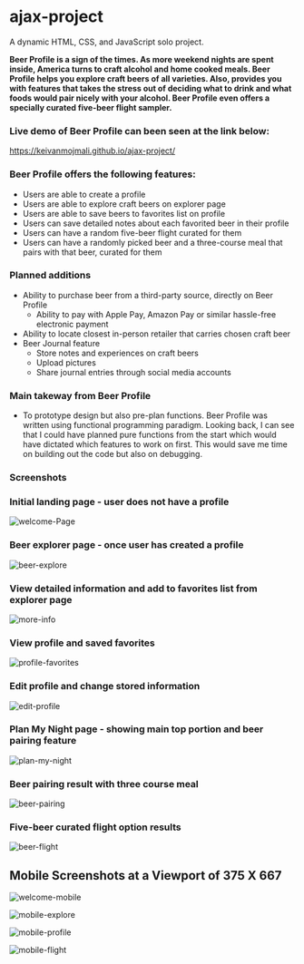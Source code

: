 # ajax-project

A dynamic HTML, CSS, and JavaScript solo project.

**Beer Profile is a sign of the times. As more weekend nights are spent inside, America turns to craft alcohol and home cooked meals. Beer Profile helps you explore craft beers of all varieties. Also, provides you with features that takes the stress out of deciding what to drink and what foods would pair nicely with your alcohol. Beer Profile even offers a specially curated five-beer flight sampler.** 

### Live demo of Beer Profile can been seen at the link below:
https://keivanmojmali.github.io/ajax-project/ 

### Beer Profile offers the following features: 
* Users are able to create a profile 
* Users are able to explore craft beers on explorer page
* Users are able to save beers to favorites list on profile
* Users can save detailed notes about each favorited beer in their profile
* Users can have a random five-beer flight curated for them
* Users can have a randomly picked beer and a three-course meal that pairs with that beer, curated for them 

### Planned additions
* Ability to purchase beer from a third-party source, directly on Beer Profile
  * Ability to pay with Apple Pay, Amazon Pay or similar hassle-free electronic payment
* Ability to locate closest in-person retailer that carries chosen craft beer 
* Beer Journal feature
  * Store notes and experiences on craft beers
  * Upload pictures 
  * Share journal entries through social media accounts 
  
### Main takeway from Beer Profile
* To prototype design but also pre-plan functions. Beer Profile was written using functional programming paradigm. 
Looking back, I can see that I could have planned pure functions from the start which would have dictated which features to
work on first. This would save me time on building out the code but also on debugging. 

### Screenshots 

### Initial landing page - user does not have a profile
![welcome-Page](Images/screen-shots/Welcome.png)


### Beer explorer page - once user has created a profile

![beer-explore](/Images/screen-shots/beer-explore.PNG)


### View detailed information and add to favorites list from explorer page

![more-info](Images/screen-shots/detailed-info.PNG)

### View profile and saved favorites

![profile-favorites](Images/screen-shots/profile-favs.PNG)

### Edit profile and change stored information 

![edit-profile](Images/screen-shots/edit-profile.PNG)

### Plan My Night page - showing main top portion and beer pairing feature

![plan-my-night](Images/plan-my-night-updated.PNG)

### Beer pairing result with three course meal 

![beer-pairing](Images/plan-results-updated.PNG)

### Five-beer curated flight option results

![beer-flight](Images/flight-updated.PNG)

## Mobile Screenshots at a Viewport of 375 X 667 

![welcome-mobile](Images/mobile-welcome.PNG)

![mobile-explore](Images/mobile-welcome.PNG)

![mobile-profile](Images/mobile-profile.PNG)

![mobile-flight](Images/mobile-flight.PNG)








